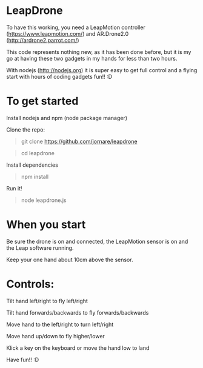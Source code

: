 LeapDrone
=========

To have this working, you need a LeapMotion controller (https://www.leapmotion.com/) and AR.Drone2.0 (http://ardrone2.parrot.com/)

This code represents nothing new, as it has been done before, but it is my go at having these two gadgets in my hands for less than two hours.

With nodejs (http://nodejs.org) it is super easy to get full control and a flying start with hours of coding gadgets fun!! :D


To get started
==============

Install nodejs and npm (node package manager)

Clone the repo:
>git clone https://github.com/jornare/leapdrone

>cd leapdrone

Install dependencies
>npm install

Run it!
>node leapdrone.js

When you start
==============

Be sure the drone is on and connected, the LeapMotion sensor is on and the Leap software running.

Keep your one hand about 10cm above the sensor.

Controls:
=========

Tilt hand left/right to fly left/right

Tilt hand forwards/backwards to fly forwards/backwards

Move hand to the left/right to turn left/right

Move hand up/down to fly higher/lower

Klick a key on the keyboard or move the hand low to land

Have fun!! :D
